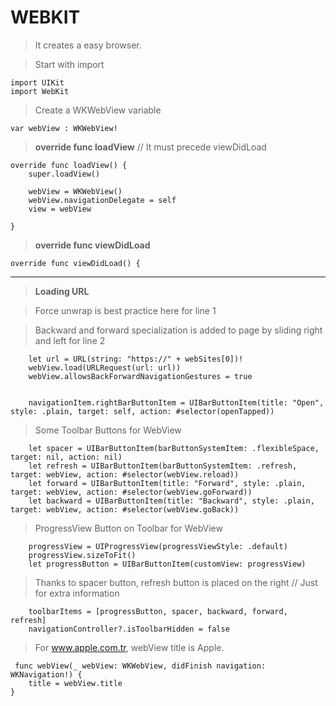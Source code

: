 # WEBKIT

> It creates a easy browser.

> Start with import

    import UIKit
    import WebKit
    
 > Create a WKWebView variable
 
    var webView : WKWebView!
    
> **override func loadView**   // It must precede viewDidLoad

    override func loadView() {
        super.loadView()
    
        webView = WKWebView()
        webView.navigationDelegate = self
        view = webView
        
    }
    
    
> **override func viewDidLoad**   

    override func viewDidLoad() {

---
> **Loading URL**

> Force unwrap is best practice here for line 1

> Backward and forward specialization is added to page by sliding right and left for line 2
        
        let url = URL(string: "https://" + webSites[0])!  
        webView.load(URLRequest(url: url))
        webView.allowsBackForwardNavigationGestures = true  

                
        navigationItem.rightBarButtonItem = UIBarButtonItem(title: "Open", style: .plain, target: self, action: #selector(openTapped))

> Some Toolbar Buttons for WebView
     
        let spacer = UIBarButtonItem(barButtonSystemItem: .flexibleSpace, target: nil, action: nil)
        let refresh = UIBarButtonItem(barButtonSystemItem: .refresh, target: webView, action: #selector(webView.reload))
        let forward = UIBarButtonItem(title: "Forward", style: .plain, target: webView, action: #selector(webView.goForward))
        let backward = UIBarButtonItem(title: "Backward", style: .plain, target: webView, action: #selector(webView.goBack))

> ProgressView Button on Toolbar for WebView

        progressView = UIProgressView(progressViewStyle: .default)
        progressView.sizeToFit()
        let progressButton = UIBarButtonItem(customView: progressView)
        
> Thanks to spacer button, refresh button is placed on the right // Just for extra information
 
        toolbarItems = [progressButton, spacer, backward, forward, refresh]
        navigationController?.isToolbarHidden = false
        

> For www.apple.com.tr, webView title is Apple.

     func webView(_ webView: WKWebView, didFinish navigation: WKNavigation!) {
        title = webView.title
    }
    
